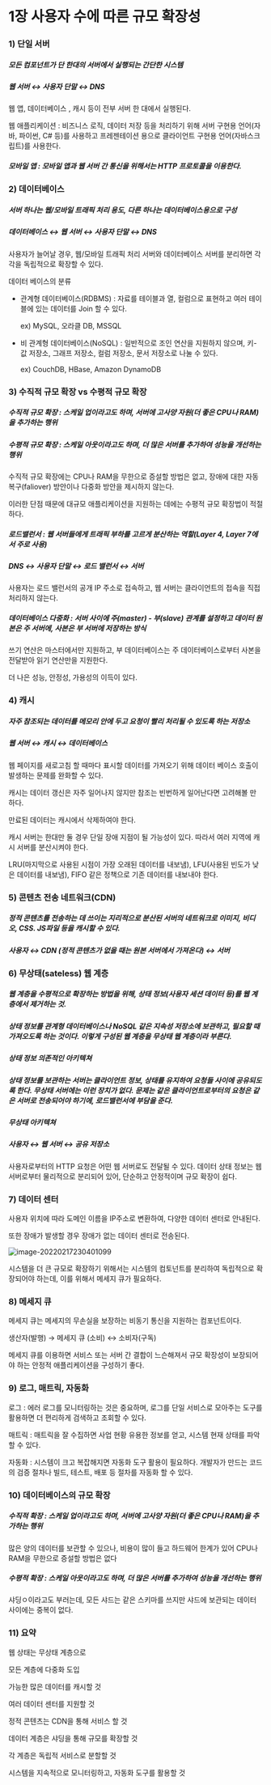 # 1장 사용자 수에 따른 규모 확장성

### 1) 단일 서버

##### 모든 컴포넌트가 단 한대의 서버에서 실행되는 간단한 시스템

##### 웹 서버 ↔ 사용자 단말 ↔ DNS

웹 앱, 데이터베이스 , 캐시 등이 전부 서버 한 대에서 실행된다.

웹 애플리케이션 : 비즈니스 로직, 데이터 저장 등을 처리하기 위해 서버 구현용 언어(자바, 파이썬, C# 등)를 사용하고 프레젠테이션 용으로 클라이언트 구현용 언어(자바스크립트)를 사용한다.

##### 모바일 앱 : 모바일 앱과 웹 서버 간 통신을 위해서는 HTTP 프로토콜을 이용한다.



### 2) 데이터베이스

##### 서버 하나는 웹/모바일 트래픽 처리 용도, 다른 하나는 데이터베이스용으로 구성

##### 데이터베이스 ↔ 웹 서버 ↔ 사용자 단말 ↔ DNS

사용자가 늘어날 경우, 웹/모바일 트래픽 처리 서버와 데이터베이스 서버를 분리하면 각각을 독립적으로 확장할 수 있다.

데이터 베이스의 분류

- 관계형 데이터베이스(RDBMS) : 자료를 테이블과 열, 컬럼으로 표현하고 여러 테이블에 있는 데이터를 Join 할 수 있다.

  ex) MySQL, 오라클 DB, MSSQL 

- 비 관계형 데이터베이스(NoSQL) : 일반적으로 조인 연산을 지원하지 않으며, 키-값 저장소, 그래프 저장소, 컬럼 저장소, 문서 저장소로 나눌 수 있다.

  ex) CouchDB, HBase, Amazon DynamoDB



### 3) 수직적 규모 확장 vs  수평적 규모 확장

##### 수직적 규모 확장 : 스케일 업이라고도 하며, 서버에 고사양 자원(더 좋은 CPU나 RAM)을 추가하는 행위

##### 수평적 규모 확장 : 스케일 아웃이라고도 하며, 더 많은 서버를 추가하여 성능을 개선하는 행위

수직적 규모 확장에는 CPU나 RAM을 무한으로 증설할 방법은 없고, 장애에 대한 자동복구(faliover) 방안이나 다중화 방안을 제시하지 않는다.

이러한 단점 때문에 대규모 애플리케이션을 지원하는 데에는 수평적 규모 확장법이 적절하다.

##### 로드밸런서 : 웹 서버들에게 트래픽 부하를 고르게 분산하는 역할(Layer 4, Layer 7에서 주로 사용)

##### DNS ↔ 사용자 단말 ↔ 로드 밸런서 ↔ 서버

사용자는 로드 밸런서의 공개 IP 주소로 접속하고, 웹 서버는 클라이언트의 접속을 직접 처리하지 않는다.

##### 데이터베이스 다중화 : 서버 사이에 주(master) - 부(slave) 관계를 설정하고 데이터 원본은 주 서버에, 사본은 부 서버에 저장하는 방식

쓰기 연산은 마스터에서만 지원하고, 부 데이터베이스는 주 데이터베이스로부터 사본을 전달받아 읽기 연산만을 지원한다.

더 나은 성능, 안정성, 가용성의 이득이 있다.



### 4) 캐시

##### 자주 참조되는 데이터를 메모리 안에 두고 요청이 빨리 처리될 수 있도록 하는 저장소

##### 웹 서버 ↔ 캐시 ↔ 데이터베이스

웹 페이지를 새로고침 할 때마다 표시할 데이터를 가져오기 위해 데이터 베이스 호출이 발생하는 문제를 완화할 수 있다.

캐시는 데이터 갱신은 자주 일어나지 않지만 참조는 빈번하게 일어난다면 고려해볼 만 하다.

만료된 데이터는 캐시에서 삭제하여야 한다.

캐시 서버는 한대만 둘 경우 단일 장애 지점이 될 가능성이 있다. 따라서 여러 지역에 캐시 서버를 분산시켜야 한다.

LRU(마지막으로 사용된 시점이 가장 오래된 데이터를 내보냄), LFU(사용된 빈도가 낮은 데이터를 내보냄), FIFO 같은 정책으로 기존 데이터를 내보내야 한다.



### 5) 콘텐츠 전송 네트워크(CDN)

##### 정적 콘텐츠를 전송하는 데 쓰이는 지리적으로 분산된 서버의 네트워크로 이미지, 비디오, CSS. JS파일 등을 캐시할 수 있다.

##### 사용자 ↔ CDN (정적 콘텐츠가 없을 때는 원본 서버에서 가져온다) ↔ 서버



### 6) 무상태(sateless) 웹 계층

##### 웹 계층을 수평적으로 확장하는 방법을 위해, 상태 정보(사용자 세션 데이터 등)를 웹 계층에서 제거하는 것.

##### 상태 정보를 관계형 데이터베이스나 NoSQL 같은 지속성 저장소에 보관하고, 필요할 때 가져오도록 하는 것이다. 이렇게 구성된 웹 계층을 무상태 웹 계층이라 부른다.

##### 상태 정보 의존적인 아키텍쳐

##### 상태 정보를 보관하는 서버는 클라이언트 정보, 상태를 유지하여 요청들 사이에 공유되도록 한다. 무상태 서버에는 이런 장치가 없다. 문제는 같은 클라이언트로부터의 요청은 같은 서버로 전송되어야 하기에, 로드밸런서에 부담을 준다.

##### 무상태 아키텍쳐

##### 사용자 ↔ 웹 서버 ↔ 공유 저장소

사용자로부터의 HTTP 요청은 어떤 웹 서버로도 전달될 수 있다. 데이터 상태 정보는 웹 서버로부터 물리적으로 분리되어 있어, 단순하고 안정적이며 규모 확장이 쉽다.



### 7) 데이터 센터

사용자 위치에 따라 도메인 이름을 IP주소로 변환하여, 다양한 데이터 센터로 안내된다.

또한 장애가 발생할 경우 장애가 없는 데이터 센터로 전송된다.

![image-20220217230401099](image/1/image-20220217230401099.png)

시스템을 더 큰 규모로 확장하기 위해서는 시스템의 컴토넌트를 분리하여 독립적으로 확장되어야 하는데, 이를 위해서 메세지 큐가 필요하다.



### 8) 메세지 큐

메세지 큐는 메세지의 무손실을 보장하는 비동기 통신을 지원하는 컴포넌트이다.

생산자(발행) → 메세지 큐 (소비) ↔ 소비자(구독)

메세지 큐를 이용하면 서비스 또는 서버 간 결합이 느슨해져서 규모 확장성이 보장되어야 하는 안정적 애플리케이션을 구성하기 좋다.



### 9) 로그, 매트릭, 자동화

로그 : 에러 로그를 모니터링하는 것은 중요하며, 로그를 단일 서비스로 모아주는 도구를 활용하면 더 편리하게 검색하고 조회할 수 있다.

매트릭 : 매트릭을 잘 수집하면 사업 현황 유용한 정보를 얻고, 시스템 현재 상태를 파악할 수 있다.

자동화 : 시스템이 크고 복잡해지면 자동화 도구 활용이 필요하다. 개발자가 만드는 코드의 검증 절차나 빌드, 테스트, 배포 등 절차를 자동화 할 수 있다.



### 10) 데이터베이스의 규모 확장

##### 수직적 확장 : 스케일 업이라고도 하며, 서버에 고사양 자원(더 좋은 CPU나 RAM)을 추가하는 행위

많은 양의 데이터를 보관할 수 있으나, 비용이 많이 들고 하드웨어 한계가 있어 CPU나 RAM을 무한으로 증설할 방법은 없다 

##### 수평적 확장 : 스케일 아웃이라고도 하며, 더 많은 서버를 추가하여 성능을 개선하는 행위

샤딩ㅇ이라고도 부러는데, 모든 샤드는 같은 스키마를 쓰지만 샤드에 보관되는 데이터 사이에는 중복이 없다.



### 11) 요약

웹 상태는 무상태 계층으로

모든 계층에 다중화 도입

가능한 많은 데이터를 캐시할 것

여러 데이터 센터를 지원할 것

정적 콘텐츠는 CDN을 통해 서비스 할 것

데이터 계층은 샤딩을 통해 규모를 확장할 것

각 계층은 독립적 서비스로 분할할 것

시스템을 지속적으로 모니터링하고, 자동화 도구를 활용할 것